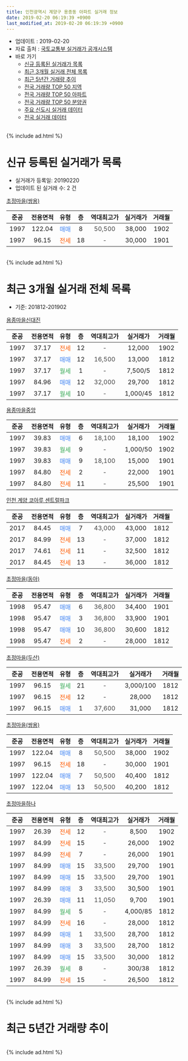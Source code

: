```yaml
---
title: 인천광역시 계양구 용종동 아파트 실거래 정보
date: 2019-02-20 06:19:39 +0900
last_modified_at: 2019-02-20 06:19:39 +0900
---
```


* 업데이트 : 2019-02-20
* 자료 출처 : [국토교통부 실거래가 공개시스템](http://rt.molit.go.kr)
* 바로 가기
    * [신규 등록된 실거래가 목록](#신규-등록된-실거래가-목록)
    * [최근 3개월 실거래 전체 목록](#최근-3개월-실거래-전체-목록)
    * [최근 5년간 거래량 추이](#최근-5년간-거래량-추이)
    * [전국 거래량 TOP 50 지역](https://inasie.github.io/apt-trade-info/최근-3개월-전국에서-가장-거래가-많이-발생한-지역)
    * [전국 거래량 TOP 50 아파트](https://inasie.github.io/apt-trade-info/최근-3개월-전국에서-가장-거래가-많이-발생한-아파트)
    * [전국 거래량 TOP 50 분양권](https://inasie.github.io/apt-trade-info/최근-3개월-전국에서-가장-거래가-많이-발생한-분양권)
    * [주요 신도시 실거래 데이터](https://inasie.github.io/apt-trade-info/주요-신도시)
    * [전국 실거래 데이터](https://inasie.github.io/apt-trade-info/전국)
<br>
{% include ad.html %}
<br>

# 신규 등록된 실거래가 목록
* 실거래가 등록일: 20190220
* 업데이트 된 실거래 수: 2 건


[초정마을(쌍용)](https://search.naver.com/search.naver?query=%EC%9D%B8%EC%B2%9C%EA%B4%91%EC%97%AD%EC%8B%9C+%EA%B3%84%EC%96%91%EA%B5%AC+%EC%9A%A9%EC%A2%85%EB%8F%99+%EC%B4%88%EC%A0%95%EB%A7%88%EC%9D%84%28%EC%8C%8D%EC%9A%A9%29)

|준공|전용면적|유형|층|역대최고가|실거래가|거래월|
|:---:|:---:|:---:|:---:|:---:|:---:|:---:|
|1997|122.04|<span style="color:#4285f3">매매</span>|8|<span style="color:#444444">50,500</span>|38,000|1902|
|1997|96.15|<span style="color:#ff5a00">전세</span>|18|<span style="color:#444444">-</span>|30,000|1901|


<br>
{% include ad.html %}
<br>

# 최근 3개월 실거래 전체 목록
* 기준: 201812-201902


[용종마을신대진](https://search.naver.com/search.naver?query=%EC%9D%B8%EC%B2%9C%EA%B4%91%EC%97%AD%EC%8B%9C+%EA%B3%84%EC%96%91%EA%B5%AC+%EC%9A%A9%EC%A2%85%EB%8F%99+%EC%9A%A9%EC%A2%85%EB%A7%88%EC%9D%84%EC%8B%A0%EB%8C%80%EC%A7%84)

|준공|전용면적|유형|층|역대최고가|실거래가|거래월|
|:---:|:---:|:---:|:---:|:---:|:---:|:---:|
|1997|37.17|<span style="color:#ff5a00">전세</span>|12|<span style="color:#444444">-</span>|12,000|1902|
|1997|37.17|<span style="color:#4285f3">매매</span>|12|<span style="color:#444444">16,500</span>|13,000|1812|
|1997|37.17|<span style="color:#34a853">월세</span>|1|<span style="color:#444444">-</span>|7,500/5|1812|
|1997|84.96|<span style="color:#4285f3">매매</span>|12|<span style="color:#444444">32,000</span>|29,700|1812|
|1997|37.17|<span style="color:#34a853">월세</span>|10|<span style="color:#444444">-</span>|1,000/45|1812|

[용종마을중앙](https://search.naver.com/search.naver?query=%EC%9D%B8%EC%B2%9C%EA%B4%91%EC%97%AD%EC%8B%9C+%EA%B3%84%EC%96%91%EA%B5%AC+%EC%9A%A9%EC%A2%85%EB%8F%99+%EC%9A%A9%EC%A2%85%EB%A7%88%EC%9D%84%EC%A4%91%EC%95%99)

|준공|전용면적|유형|층|역대최고가|실거래가|거래월|
|:---:|:---:|:---:|:---:|:---:|:---:|:---:|
|1997|39.83|<span style="color:#4285f3">매매</span>|6|<span style="color:#444444">18,100</span>|18,100|1902|
|1997|39.83|<span style="color:#34a853">월세</span>|9|<span style="color:#444444">-</span>|1,000/50|1902|
|1997|39.83|<span style="color:#4285f3">매매</span>|9|<span style="color:#444444">18,100</span>|15,000|1901|
|1997|84.80|<span style="color:#ff5a00">전세</span>|2|<span style="color:#444444">-</span>|22,000|1901|
|1997|84.80|<span style="color:#ff5a00">전세</span>|11|<span style="color:#444444">-</span>|25,500|1901|

[인천 계양 코아루 센트럴파크](https://search.naver.com/search.naver?query=%EC%9D%B8%EC%B2%9C%EA%B4%91%EC%97%AD%EC%8B%9C+%EA%B3%84%EC%96%91%EA%B5%AC+%EC%9A%A9%EC%A2%85%EB%8F%99+%EC%9D%B8%EC%B2%9C+%EA%B3%84%EC%96%91+%EC%BD%94%EC%95%84%EB%A3%A8+%EC%84%BC%ED%8A%B8%EB%9F%B4%ED%8C%8C%ED%81%AC)

|준공|전용면적|유형|층|역대최고가|실거래가|거래월|
|:---:|:---:|:---:|:---:|:---:|:---:|:---:|
|2017|84.45|<span style="color:#4285f3">매매</span>|7|<span style="color:#444444">43,000</span>|43,000|1812|
|2017|84.99|<span style="color:#ff5a00">전세</span>|13|<span style="color:#444444">-</span>|37,000|1812|
|2017|74.61|<span style="color:#ff5a00">전세</span>|11|<span style="color:#444444">-</span>|32,500|1812|
|2017|84.45|<span style="color:#ff5a00">전세</span>|13|<span style="color:#444444">-</span>|36,000|1812|

[초정마을(동아)](https://search.naver.com/search.naver?query=%EC%9D%B8%EC%B2%9C%EA%B4%91%EC%97%AD%EC%8B%9C+%EA%B3%84%EC%96%91%EA%B5%AC+%EC%9A%A9%EC%A2%85%EB%8F%99+%EC%B4%88%EC%A0%95%EB%A7%88%EC%9D%84%28%EB%8F%99%EC%95%84%29)

|준공|전용면적|유형|층|역대최고가|실거래가|거래월|
|:---:|:---:|:---:|:---:|:---:|:---:|:---:|
|1998|95.47|<span style="color:#4285f3">매매</span>|6|<span style="color:#444444">36,800</span>|34,400|1901|
|1998|95.47|<span style="color:#4285f3">매매</span>|3|<span style="color:#444444">36,800</span>|33,900|1901|
|1998|95.47|<span style="color:#4285f3">매매</span>|10|<span style="color:#444444">36,800</span>|30,600|1812|
|1998|95.47|<span style="color:#ff5a00">전세</span>|2|<span style="color:#444444">-</span>|28,000|1812|

[초정마을(두산)](https://search.naver.com/search.naver?query=%EC%9D%B8%EC%B2%9C%EA%B4%91%EC%97%AD%EC%8B%9C+%EA%B3%84%EC%96%91%EA%B5%AC+%EC%9A%A9%EC%A2%85%EB%8F%99+%EC%B4%88%EC%A0%95%EB%A7%88%EC%9D%84%28%EB%91%90%EC%82%B0%29)

|준공|전용면적|유형|층|역대최고가|실거래가|거래월|
|:---:|:---:|:---:|:---:|:---:|:---:|:---:|
|1997|96.15|<span style="color:#34a853">월세</span>|21|<span style="color:#444444">-</span>|3,000/100|1812|
|1997|96.15|<span style="color:#ff5a00">전세</span>|12|<span style="color:#444444">-</span>|28,000|1812|
|1997|96.15|<span style="color:#4285f3">매매</span>|1|<span style="color:#444444">37,600</span>|31,000|1812|

[초정마을(쌍용)](https://search.naver.com/search.naver?query=%EC%9D%B8%EC%B2%9C%EA%B4%91%EC%97%AD%EC%8B%9C+%EA%B3%84%EC%96%91%EA%B5%AC+%EC%9A%A9%EC%A2%85%EB%8F%99+%EC%B4%88%EC%A0%95%EB%A7%88%EC%9D%84%28%EC%8C%8D%EC%9A%A9%29)

|준공|전용면적|유형|층|역대최고가|실거래가|거래월|
|:---:|:---:|:---:|:---:|:---:|:---:|:---:|
|1997|122.04|<span style="color:#4285f3">매매</span>|8|<span style="color:#444444">50,500</span>|38,000|1902|
|1997|96.15|<span style="color:#ff5a00">전세</span>|18|<span style="color:#444444">-</span>|30,000|1901|
|1997|122.04|<span style="color:#4285f3">매매</span>|7|<span style="color:#444444">50,500</span>|40,400|1812|
|1997|122.04|<span style="color:#4285f3">매매</span>|13|<span style="color:#444444">50,500</span>|40,200|1812|

[초정마을하나](https://search.naver.com/search.naver?query=%EC%9D%B8%EC%B2%9C%EA%B4%91%EC%97%AD%EC%8B%9C+%EA%B3%84%EC%96%91%EA%B5%AC+%EC%9A%A9%EC%A2%85%EB%8F%99+%EC%B4%88%EC%A0%95%EB%A7%88%EC%9D%84%ED%95%98%EB%82%98)

|준공|전용면적|유형|층|역대최고가|실거래가|거래월|
|:---:|:---:|:---:|:---:|:---:|:---:|:---:|
|1997|26.39|<span style="color:#ff5a00">전세</span>|12|<span style="color:#444444">-</span>|8,500|1902|
|1997|84.99|<span style="color:#ff5a00">전세</span>|15|<span style="color:#444444">-</span>|26,000|1902|
|1997|84.99|<span style="color:#ff5a00">전세</span>|7|<span style="color:#444444">-</span>|26,000|1901|
|1997|84.99|<span style="color:#4285f3">매매</span>|15|<span style="color:#444444">33,500</span>|29,700|1901|
|1997|84.99|<span style="color:#4285f3">매매</span>|15|<span style="color:#444444">33,500</span>|29,700|1901|
|1997|84.99|<span style="color:#4285f3">매매</span>|3|<span style="color:#444444">33,500</span>|30,500|1901|
|1997|26.39|<span style="color:#4285f3">매매</span>|11|<span style="color:#444444">11,050</span>|9,700|1901|
|1997|84.99|<span style="color:#34a853">월세</span>|5|<span style="color:#444444">-</span>|4,000/85|1812|
|1997|84.99|<span style="color:#ff5a00">전세</span>|16|<span style="color:#444444">-</span>|28,000|1812|
|1997|84.99|<span style="color:#4285f3">매매</span>|1|<span style="color:#444444">33,500</span>|28,700|1812|
|1997|84.99|<span style="color:#4285f3">매매</span>|3|<span style="color:#444444">33,500</span>|28,700|1812|
|1997|84.99|<span style="color:#4285f3">매매</span>|15|<span style="color:#444444">33,500</span>|30,000|1812|
|1997|26.39|<span style="color:#34a853">월세</span>|8|<span style="color:#444444">-</span>|300/38|1812|
|1997|84.99|<span style="color:#ff5a00">전세</span>|15|<span style="color:#444444">-</span>|26,500|1812|


<br>
{% include ad.html %}
<br>

# 최근 5년간 거래량 추이


<div style="width:100%;">
    <canvas id="deal_progress" height="200"></canvas>
</div>

<script>
new Chart(document.getElementById("deal_progress"), {
    type: 'line',
    data: {
        labels: ['201402','201403','201404','201405','201406','201407','201408','201409','201410','201411','201412','201501','201502','201503','201504','201505','201506','201507','201508','201509','201510','201511','201512','201601','201602','201603','201604','201605','201606','201607','201608','201609','201610','201611','201612','201701','201702','201703','201704','201705','201706','201707','201708','201709','201710','201711','201712','201801','201802','201803','201804','201805','201806','201807','201808','201809','201810','201811','201812','201901','201902'],
        datasets: [{
            label: '매매',
            pointRadius: 1,
            data: [32, 15, 19, 21, 12, 25, 37, 41, 15, 15, 20, 25, 24, 50, 27, 29, 24, 20, 20, 24, 20, 23, 10, 22, 6, 23, 21, 36, 30, 27, 27, 34, 29, 9, 14, 11, 19, 21, 16, 28, 24, 17, 31, 22, 9, 9, 17, 17, 6, 28, 7, 15, 12, 12, 12, 21, 28, 9, 10, 7, 2],
            borderColor: "rgba(255, 201, 14, 1)",
            backgroundColor: "rgba(255, 201, 14, 0.5)",
            fill: false,
            lineTension: 0
        },{
            label: '전월세',
            pointRadius: 1,
            data: [19, 28, 13, 7, 14, 15, 21, 18, 15, 21, 6, 16, 13, 25, 16, 12, 14, 6, 13, 9, 8, 11, 12, 8, 12, 22, 18, 13, 6, 18, 13, 14, 16, 21, 14, 12, 22, 27, 25, 25, 21, 28, 17, 15, 8, 13, 5, 11, 10, 20, 7, 12, 13, 15, 11, 7, 15, 10, 12, 4, 4],
            borderColor: "rgba(0, 141, 185, 1)",
            backgroundColor: "rgba(0, 141, 185, 0.5)",
            fill: false,
            lineTension: 0
        }
        ]
    },
    options: {
        responsive: true,
        title: {
            display: false
        },
        tooltips: {
            mode: 'index',
            intersect: false
        },
        hover: {
            mode: 'nearest',
            intersect: true
        },
        scales: {
            xAxes: [{
                display: true,
                scaleLabel: {
                    display: true,
                    labelString: '년/월'
                }
            }],
            yAxes: [{
                display: true,
                ticks: {
                    suggestedMin: 0,
                },
                scaleLabel: {
                    display: true,
                    labelString: '실거래 수'
                }
            }]
        }
    }
});

</script>


<br>
{% include ad.html %}
<br>


